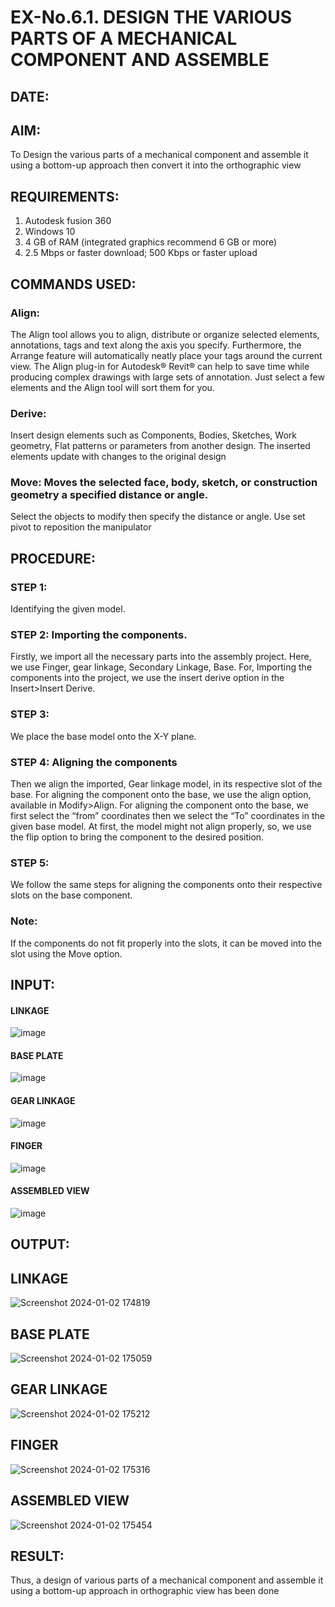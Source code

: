# EX-No.6.1. DESIGN THE VARIOUS PARTS OF A MECHANICAL COMPONENT AND ASSEMBLE

## DATE: 

## AIM: 
To Design the various parts of a mechanical component and assemble it using a bottom-up approach then convert it into the orthographic view

## REQUIREMENTS: 
1. Autodesk fusion 360
2. Windows 10
3. 4 GB of RAM (integrated graphics recommend 6 GB or more)
4. 2.5 Mbps or faster download; 500 Kbps or faster upload 

## COMMANDS USED:
### Align: 
The Align tool allows you to align, distribute or organize selected elements, annotations, tags and text along the axis you specify. Furthermore, the Arrange feature will automatically neatly place your tags around the current view.
The Align plug-in for Autodesk® Revit® can help to save time while producing complex drawings with large sets of annotation.
Just select a few elements and the Align tool will sort them for you.

### Derive:
Insert design elements such as Components, Bodies, Sketches, Work geometry, Flat patterns or parameters from another design.
The inserted elements update with changes to the original design

### Move: Moves the selected face, body, sketch, or construction geometry a specified distance or angle.
Select the objects to modify then specify the distance or angle. Use set pivot to reposition the manipulator

## PROCEDURE:
### STEP 1: 
 Identifying the given model.

### STEP 2: Importing the components.
Firstly, we import all the necessary parts into the assembly project. Here, we use Finger, gear linkage, Secondary Linkage, Base. For, Importing the components into the project, we use the insert derive option in the Insert>Insert Derive.

### STEP 3: 
We place the base model onto the X-Y plane.

### STEP 4: Aligning the components
Then we align the imported, Gear linkage model, in its respective slot of the base.
For aligning the component onto the base, we use the align option, available in Modify>Align.
For aligning the component onto the base, we first select the “from” coordinates then we select the “To” coordinates in the given base model. At first, the model might not align properly, so, we use the flip option to bring the component to the desired position.

### STEP 5: 
We follow the same steps for aligning the components onto their respective      slots on the base component.

### Note: 
If the components do not fit properly into the slots, it can be moved into the slot using the Move option.

## INPUT: 

#### LINKAGE
![image](https://user-images.githubusercontent.com/113594316/199413513-8fa5b9db-0546-49d0-ad4c-230b22984d3c.png)

#### BASE PLATE  
![image](https://user-images.githubusercontent.com/113594316/199413545-3b2fd515-6e27-4d28-9da3-c9ce20cb2a42.png)

#### GEAR LINKAGE
![image](https://user-images.githubusercontent.com/113594316/199413566-05708531-fc78-44c9-ab98-4f8a9066d318.png)

#### FINGER
![image](https://user-images.githubusercontent.com/113594316/199413594-5de9578e-5800-4e69-8c76-6a5749e31805.png)

#### ASSEMBLED VIEW
![image](https://user-images.githubusercontent.com/113594316/199413636-df0a61ce-964f-490d-9a16-e5986ebbf403.png)

## OUTPUT:
## LINKAGE
![Screenshot 2024-01-02 174819](https://github.com/gayumee/EX-No.6.1.-DESIGN-THE-VARIOUS-PARTS-OF-A-MECHANICAL-COMPONENT-AND-ASSEMBLE/assets/149037327/0d3e33c0-0eec-432d-9741-b9af28ed8fc8)

## BASE PLATE 
![Screenshot 2024-01-02 175059](https://github.com/gayumee/EX-No.6.1.-DESIGN-THE-VARIOUS-PARTS-OF-A-MECHANICAL-COMPONENT-AND-ASSEMBLE/assets/149037327/15ebe2a7-1dce-4076-9076-dd3de03e601a)

## GEAR LINKAGE
![Screenshot 2024-01-02 175212](https://github.com/gayumee/EX-No.6.1.-DESIGN-THE-VARIOUS-PARTS-OF-A-MECHANICAL-COMPONENT-AND-ASSEMBLE/assets/149037327/1655aa3a-d0df-4544-9af1-8ecaf96794f2)

## FINGER 
![Screenshot 2024-01-02 175316](https://github.com/gayumee/EX-No.6.1.-DESIGN-THE-VARIOUS-PARTS-OF-A-MECHANICAL-COMPONENT-AND-ASSEMBLE/assets/149037327/8bde9185-7be1-4e87-8446-9007237dc649)

## ASSEMBLED VIEW 
![Screenshot 2024-01-02 175454](https://github.com/gayumee/EX-No.6.1.-DESIGN-THE-VARIOUS-PARTS-OF-A-MECHANICAL-COMPONENT-AND-ASSEMBLE/assets/149037327/7bf69104-53df-4c85-aeed-b5843dc694af)


## RESULT:
Thus, a design of various parts of a mechanical component and assemble it using a bottom-up approach in orthographic view has been done
